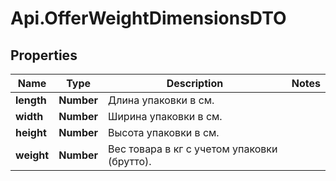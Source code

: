 # Api.OfferWeightDimensionsDTO

## Properties

Name | Type | Description | Notes
------------ | ------------- | ------------- | -------------
**length** | **Number** | Длина упаковки в см.  | 
**width** | **Number** | Ширина упаковки в см.  | 
**height** | **Number** | Высота упаковки в см.  | 
**weight** | **Number** | Вес товара в кг с учетом упаковки (брутто).  | 


